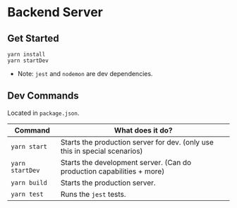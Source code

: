 # Backend Server

## Get Started

```
yarn install
yarn startDev
```

- Note: `jest` and `nodemon` are dev dependencies.

## Dev Commands

Located in `package.json`.

| Command         | What does it do?                                                           |
| --------------- | -------------------------------------------------------------------------- |
| `yarn start`    | Starts the production server for dev. (only use this in special scenarios) |
| `yarn startDev` | Starts the development server. (Can do production capabilities + more)     |
| `yarn build`    | Starts the production server.                                              |
| `yarn test`     | Runs the `jest` tests.                                                     |
